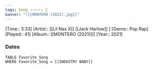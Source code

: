 ```yaml
---
tags: Song ⭐⭐⭐⭐⭐ 💛
banner: "![[MONTERO (2021).jpg]]"
---
```

[Time:: 3:33]
[Artist:: [[Lil Nas X]] [[Jack Harlow]] ]
[Genre:: Pop Rap]
[Played:: 41]
[Album:: [[MONTERO (2021)]]]
[Year:: 2021]
### Dates
````dataview
TABLE Favorite_Song
WHERE Favorite_Song = [[INDUSTRY BABY]]
````
